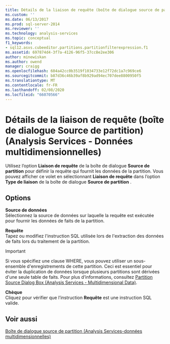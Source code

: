 ```yaml
---
title: Détails de la liaison de requête (boîte de dialogue source de partition) (Analysis Services-données multidimensionnelles) | Microsoft Docs
ms.custom: ''
ms.date: 06/13/2017
ms.prod: sql-server-2014
ms.reviewer: ''
ms.technology: analysis-services
ms.topic: conceptual
f1_keywords:
- sql12.asvs.cubeeditor.partitions.partitionfilterexpression.f1
ms.assetid: 697874d4-3f7a-4126-96f5-37cc8e2ee306
author: minewiskan
ms.author: owend
manager: craigg
ms.openlocfilehash: 604a42cc0b3519f1034733e12f72dc1a7c969ce6
ms.sourcegitcommit: b87d36c46b39af8b929ad94ec707dee8800950f5
ms.translationtype: MT
ms.contentlocale: fr-FR
ms.lasthandoff: 02/08/2020
ms.locfileid: "66070566"
---
```

# <a name="query-binding-detail-partition-source-dialog-box-analysis-services---multidimensional-data"></a>Détails de la liaison de requête (boîte de dialogue Source de partition) (Analysis Services - Données multidimensionnelles)
  Utilisez l’option **Liaison de requête** de la boîte de dialogue **Source de partition** pour définir la requête qui fournit les données de la partition. Vous pouvez afficher ce volet en sélectionnant **Liaison de requête** dans l’option **Type de liaison** de la boîte de dialogue **Source de partition** .  
  
## <a name="options"></a>Options  
 **Source de données**  
 Sélectionnez la source de données sur laquelle la requête est exécutée pour fournir les données de faits de la partition.  
  
 **Requête**  
 Tapez ou modifiez l'instruction SQL utilisée lors de l'extraction des données de faits lors du traitement de la partition.  
  
> [!IMPORTANT]  
>  Si vous spécifiez une clause WHERE, vous pouvez utiliser un sous-ensemble d'enregistrements de cette partition. Ceci est essentiel pour éviter la duplication de données lorsque plusieurs partitions sont dérivées d'une seule table de faits. Pour plus d’informations, consultez [Partition Source Dialog Box &#40;Analysis Services - Multidimensional Data&#41;](partition-source-dialog-box-analysis-services-multidimensional-data.md).  
  
 **Chèque**  
 Cliquez pour vérifier que l’instruction **Requête** est une instruction SQL valide.  
  
## <a name="see-also"></a>Voir aussi  
 [Boîte de dialogue source de partition &#40;Analysis Services-données multidimensionnelles&#41;](partition-source-dialog-box-analysis-services-multidimensional-data.md)  
  
  
